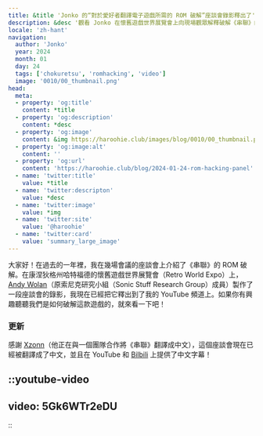 ```yaml
---
title: &title 'Jonko 的“對於愛好者翻譯電子遊戲所需的 ROM 破解”座談會錄影釋出了'
description: &desc '觀看 Jonko 在懷舊遊戲世界展覽會上向現場觀眾解釋破解《串聯》的一些挑戰'
locale: 'zh-hant'
navigation:
  author: 'Jonko'
  year: 2024
  month: 01
  day: 24
  tags: ['chokuretsu', 'romhacking', 'video']
  image: '0010/00_thumbnail.png'
head:
  meta:
  - property: 'og:title'
    content: *title
  - property: 'og:description'
    content: *desc
  - property: 'og:image'
    content: &img https://haroohie.club/images/blog/0010/00_thumbnail.png
  - property: 'og:image:alt'
    content: ''
  - property: 'og:url'
    content: 'https://haroohie.club/blog/2024-01-24-rom-hacking-panel'
  - name: 'twitter:title'
    value: *title
  - name: 'twitter:descripton'
    value: *desc
  - name: 'twitter:image'
    value: *img
  - name: 'twitter:site'
    value: '@haroohie'
  - name: 'twitter:card'
    value: 'summary_large_image'
---
```

大家好！在過去的一年裡，我在幾場會議的座談會上介紹了《串聯》的 ROM 破解。在康涅狄格州哈特福德的懷舊遊戲世界展覽會（Retro World Expo）上，[Andy Wolan](https://www.youtube.com/@andywolan)（原索尼克研究小組（Sonic Stuff Research Group）成員）製作了一段座談會的錄影，我現在已經把它釋出到了我的 YouTube 頻道上。如果你有興趣聽聽我們是如何破解這款遊戲的，就來看一下吧！

### 更新
感謝 [Xzonn](https://xzonn.top/)（他正在與一個團隊合作將《串聯》翻譯成中文），這個座談會現在已經被翻譯成了中文，並且在 YouTube 和 [Bilbili](https://www.bilibili.com/video/BV1w4421P7Wd/) 上提供了中文字幕！

::youtube-video
----
video: 5Gk6WTr2eDU
----
::
